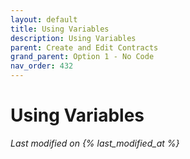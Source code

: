 ```yaml
---
layout: default
title: Using Variables
description: Using Variables
parent: Create and Edit Contracts
grand_parent: Option 1 - No Code
nav_order: 432
---
```


# Using Variables
*Last modified on {% last_modified_at %}*